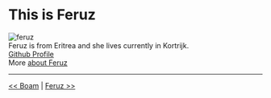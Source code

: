 # This is Feruz
 
![feruz](https://ca.slack-edge.com/T91PPTG9H-URRS55AJX-857954f26fda-512)  
Feruz is from Eritrea and she lives currently in Kortrijk.  
[Github Profile](https://github.com/Feruzteame)  
More [about Feruz](https://github.com/HackYourFutureBelgium/class-9-10/blob/master/student-bios/Feruzteame.md)

---
[<< Boam](./boam.md) | [Feruz >>](./feruz.md)